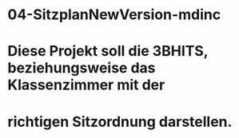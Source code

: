 # 04-SitzplanNewVersion-mdinc
# Diese Projekt soll die 3BHITS, beziehungsweise das Klassenzimmer mit der
# richtigen Sitzordnung darstellen.
 